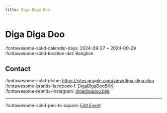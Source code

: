 ```yaml
---
title: Diga Diga Doo
---
```


# Diga Diga Doo 

:fontawesome-solid-calendar-days: 2024-09-27 ~ 2024-09-29  
:fontawesome-solid-location-dot: Bangkok  


## Contact

:fontawesome-solid-globe: <https://sites.google.com/view/diga-diga-doo>  
:fontawesome-brands-facebook-f: [DigaDigaDooBKK](https://www.facebook.com/DigaDigaDooBKK)  
:fontawesome-brands-instagram: [digadigadoo.bkk](http://instagram.com/digadigadoo.bkk)  

---

:fontawesome-solid-pen-to-square: [Edit Event](https://github.com/swingdance/events/issues/new?assignees=&labels=update+event&projects=&template=03-update_entity.yml&title=Update%20Event%3A%20th_TH%20%E2%80%A2%20Diga%20Diga%20Doo&region=th_TH&year=2024&id=diga-diga-doo&name=Diga%20Diga%20Doo&org_id=)
